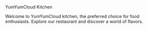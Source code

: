 YumYumCloud Kitchen

Welcome to YumYumCloud kitchen, the preferred choice for food enthusiasts. Explore our restaurant and discover a world of flavors.

